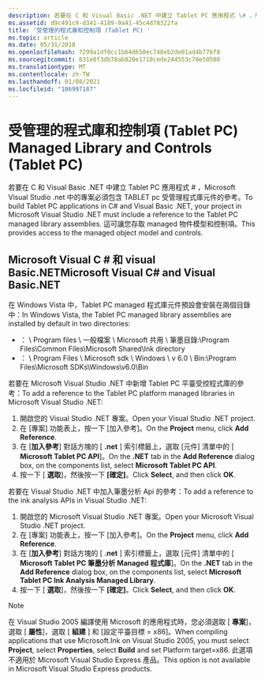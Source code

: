 ```yaml
---
description: 若要在 C 和 Visual Basic .NET 中建立 Tablet PC 應用程式 \# ，Microsoft Visual Studio .net 中的專案必須包含 TABLET pc 受管理程式庫元件的參考。 這可讓您存取 managed 物件模型和控制項。
ms.assetid: d9c491c9-d341-4189-9a41-45c4d78322fa
title: '受管理的程式庫和控制項 (Tablet PC) '
ms.topic: article
ms.date: 05/31/2018
ms.openlocfilehash: 7299a1df0cc1b64d650ec748eb2de01ad4b776f8
ms.sourcegitcommit: 831e8f3db78ab820e1710cede244553c70e50500
ms.translationtype: MT
ms.contentlocale: zh-TW
ms.lasthandoff: 01/08/2021
ms.locfileid: "106997187"
---
```

# <a name="managed-library-and-controls-tablet-pc"></a><span data-ttu-id="e0fad-104">受管理的程式庫和控制項 (Tablet PC) </span><span class="sxs-lookup"><span data-stu-id="e0fad-104">Managed Library and Controls (Tablet PC)</span></span>

<span data-ttu-id="e0fad-105">若要在 C 和 Visual Basic .NET 中建立 Tablet PC 應用程式 \# ，Microsoft Visual Studio .net 中的專案必須包含 TABLET pc 受管理程式庫元件的參考。</span><span class="sxs-lookup"><span data-stu-id="e0fad-105">To build Tablet PC applications in C\# and Visual Basic .NET, your project in Microsoft Visual Studio .NET must include a reference to the Tablet PC managed library assemblies.</span></span> <span data-ttu-id="e0fad-106">這可讓您存取 managed 物件模型和控制項。</span><span class="sxs-lookup"><span data-stu-id="e0fad-106">This provides access to the managed object model and controls.</span></span>

## <a name="microsoft-visual-c-and-visual-basicnet"></a><span data-ttu-id="e0fad-107">Microsoft Visual C \# 和 visual Basic.NET</span><span class="sxs-lookup"><span data-stu-id="e0fad-107">Microsoft Visual C\# and Visual Basic.NET</span></span>

<span data-ttu-id="e0fad-108">在 Windows Vista 中，Tablet PC managed 程式庫元件預設會安裝在兩個目錄中：</span><span class="sxs-lookup"><span data-stu-id="e0fad-108">In Windows Vista, the Tablet PC managed library assemblies are installed by default in two directories:</span></span>

-   <span data-ttu-id="e0fad-109"><systemdrive>： \\ Program files \\ 一般檔案 \\ Microsoft 共用 \\ 筆墨目錄</span><span class="sxs-lookup"><span data-stu-id="e0fad-109"><systemdrive>:\\Program Files\\Common Files\\Microsoft Shared\\Ink directory</span></span>
-   <span data-ttu-id="e0fad-110"><systemdrive>： \\ Program Files \\ Microsoft sdk \\ Windows \\ v 6.0 \\ Bin</span><span class="sxs-lookup"><span data-stu-id="e0fad-110"><systemdrive>:\\Program Files\\Microsoft SDKs\\Windows\\v6.0\\Bin</span></span>

<span data-ttu-id="e0fad-111">若要在 Microsoft Visual Studio .NET 中新增 Tablet PC 平臺受控程式庫的參考：</span><span class="sxs-lookup"><span data-stu-id="e0fad-111">To add a reference to the Tablet PC platform managed libraries in Microsoft Visual Studio .NET:</span></span>

1.  <span data-ttu-id="e0fad-112">開啟您的 Visual Studio .NET 專案。</span><span class="sxs-lookup"><span data-stu-id="e0fad-112">Open your Visual Studio .NET project.</span></span>
2.  <span data-ttu-id="e0fad-113">在 [專案] 功能表上，按一下 [加入參考]。</span><span class="sxs-lookup"><span data-stu-id="e0fad-113">On the **Project** menu, click **Add Reference**.</span></span>
3.  <span data-ttu-id="e0fad-114">在 [**加入參考**] 對話方塊的 [ **.net** ] 索引標籤上，選取 [元件] 清單中的 [ **Microsoft Tablet PC API**]。</span><span class="sxs-lookup"><span data-stu-id="e0fad-114">On the **.NET** tab in the **Add Reference** dialog box, on the components list, select **Microsoft Tablet PC API**.</span></span>
4.  <span data-ttu-id="e0fad-115">按一下 [ **選取**]，然後按一下 **[確定]**。</span><span class="sxs-lookup"><span data-stu-id="e0fad-115">Click **Select**, and then click **OK**.</span></span>

<span data-ttu-id="e0fad-116">若要在 Visual Studio .NET 中加入筆墨分析 Api 的參考：</span><span class="sxs-lookup"><span data-stu-id="e0fad-116">To add a reference to the ink analysis APIs in Visual Studio .NET:</span></span>

1.  <span data-ttu-id="e0fad-117">開啟您的 Microsoft Visual Studio .NET 專案。</span><span class="sxs-lookup"><span data-stu-id="e0fad-117">Open your Microsoft Visual Studio .NET project.</span></span>
2.  <span data-ttu-id="e0fad-118">在 [專案] 功能表上，按一下 [加入參考]。</span><span class="sxs-lookup"><span data-stu-id="e0fad-118">On the **Project** menu, click **Add Reference**.</span></span>
3.  <span data-ttu-id="e0fad-119">在 [**加入參考**] 對話方塊的 [ **.net** ] 索引標籤上，選取 [元件] 清單中的 [ **Microsoft Tablet PC 筆墨分析 Managed 程式庫**]。</span><span class="sxs-lookup"><span data-stu-id="e0fad-119">On the **.NET** tab in the **Add Reference** dialog box, on the components list, select **Microsoft Tablet PC Ink Analysis Managed Library**.</span></span>
4.  <span data-ttu-id="e0fad-120">按一下 [ **選取**]，然後按一下 **[確定]**。</span><span class="sxs-lookup"><span data-stu-id="e0fad-120">Click **Select**, and then click **OK**.</span></span>

> [!Note]  
> <span data-ttu-id="e0fad-121">在 Visual Studio 2005 編譯使用 Microsoft 的應用程式時，您必須選取 [ **專案**]，選取 [ **屬性**]，選取 [ **組建** ] 和 [設定平臺目標 = x86]。</span><span class="sxs-lookup"><span data-stu-id="e0fad-121">When compiling applications that use Microsoft.Ink on Visual Studio 2005, you must select **Project**, select **Properties**, select **Build** and set Platform target=x86.</span></span> <span data-ttu-id="e0fad-122">此選項不適用於 Microsoft Visual Studio Express 產品。</span><span class="sxs-lookup"><span data-stu-id="e0fad-122">This option is not available in Microsoft Visual Studio Express products.</span></span>

 

 

 



